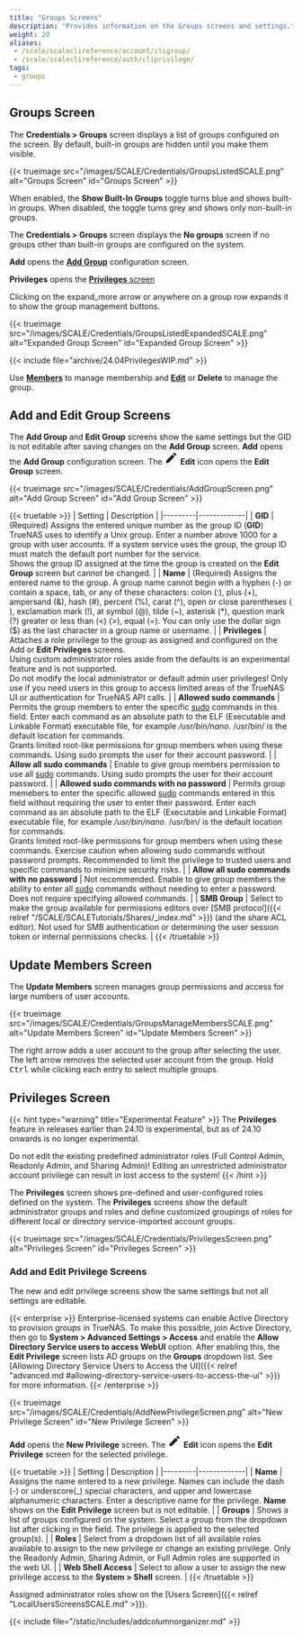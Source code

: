 ```yaml
---
title: "Groups Screens"
description: "Provides information on the Groups screens and settings."
weight: 20
aliases:
 - /scale/scaleclireference/account/cligroup/
 - /scale/scaleclireference/auth/cliprivilege/
tags:
 - groups
---
```


## Groups Screen

The **Credentials > Groups** screen displays a list of groups configured on the screen. By default, built-in groups are hidden until you make them visible.

{{< trueimage src="/images/SCALE/Credentials/GroupsListedSCALE.png" alt="Groups Screen" id="Groups Screen" >}}

When enabled, the **Show Built-In Groups** toggle turns blue and shows built-in groups. When disabled, the toggle turns grey and shows only non-built-in groups.

The **Credentials > Groups** screen displays the **No groups** screen if no groups other than built-in groups are configured on the system.

**Add** opens the **[Add Group](#add-group-screen)** configuration screen.

**Privileges** opens the [**Privileges** screen](#privileges-screen)

Clicking on the <span class="material-icons">expand_more</span> arrow or anywhere on a group row expands it to show the group management buttons.

{{< trueimage src="/images/SCALE/Credentials/GroupsListedExpandedSCALE.png" alt="Expanded Group Screen" id="Expanded Group Screen" >}}

{{< include file="archive/24.04PrivilegesWIP.md" >}}

Use [**Members**](#update-members) to manage membership and [**Edit**](#edit-group) or **Delete** to manage the group.

## Add and Edit Group Screens

The **Add Group** and **Edit Group** screens show the same settings but the GID is not editable after saving changes on the **Add Group** screen.
**Add** opens the **Add Group** configuration screen.
The <svg xmlns="http://www.w3.org/2000/svg" width="24" height="24" viewBox="0 0 24 24"><path fill="currentColor" d="M20.71 7.04c.39-.39.39-1.04 0-1.41l-2.34-2.34c-.37-.39-1.02-.39-1.41 0l-1.84 1.83l3.75 3.75M3 17.25V21h3.75L17.81 9.93l-3.75-3.75z"/></svg> **Edit** icon opens the **Edit Group** screen.

{{< trueimage src="/images/SCALE/Credentials/AddGroupScreen.png" alt="Add Group Screen" id="Add Group Screen" >}}

{{< truetable >}}
| Setting | Description |
|---------|-------------|
| **GID** | (Required) Assigns the entered unique number as the group ID (**GID**) TrueNAS uses to identify a Unix group. Enter a number above 1000 for a group with user accounts. If a system service uses the group, the group ID must match the default port number for the service.<br> Shows the group ID assigned at the time the group is created on the **Edit Group** screen but cannot be changed. |
| **Name** | (Required) Assigns the entered name to the group. A group name cannot begin with a hyphen (-) or contain a space, tab, or any of these characters: colon (:), plus (+), ampersand (&), hash (#), percent (%), carat (^), open or close parentheses ( ), exclamation mark (!), at symbol (@), tilde (~), asterisk (*), question mark (?) greater or less than (<) (>), equal (=). You can only use the dollar sign ($) as the last character in a group name or username. |
| **Privileges** | Attaches a role privilege to the group as assigned and configured on the Add or **Edit Privileges** screens. <br>Using custom administrator roles aside from the defaults is an experimental feature and is not supported.<br>Do not modify the local administrator or default admin user privileges! Only use if you need users in this group to access limited areas of the TrueNAS UI or authentication for TrueNAS API calls. |
| **Allowed sudo commands** | Permits the group members to enter the specific [sudo](https://www.sudo.ws/) commands in this field. Enter each command as an absolute path to the ELF (Executable and Linkable Format) executable file, for example */usr/bin/nano*. <file>/usr/bin/</file> is the default location for commands. <br> Grants limited root-like permissions for group members when using these commands. Using sudo prompts the user for their account password. |
| **Allow all sudo commands** | Enable to give group members permission to use all [sudo](https://www.sudo.ws/) commands. Using sudo prompts the user for their account password. |
| **Allowed sudo commands with no password** | Permits group memebers to enter the specific allowed [sudo](https://www.sudo.ws/) commands entered in this field without requiring the user to enter their password. Enter each command as an absolute path to the ELF (Executable and Linkable Format) executable file, for example */usr/bin/nano*. <file>/usr/bin/</file> is the default location for commands. <br> Grants limited root-like permissions for group members when using these commands. Exercise caution when allowing sudo commands without password prompts. Recommended to limit the privilege to trusted users and specific commands to minimize security risks. |
| **Allow all sudo commands with no password** | Not recommended. Enable to give group members the ability to enter all [sudo](https://www.sudo.ws/) commands without needing to enter a password. Does not require specifying allowed commands. |
| **SMB Group** | Select to make the group available for permissions editors over [SMB protocol]({{< relref "/SCALE/SCALETutorials/Shares/_index.md" >}}) (and the share ACL editor). Not used for SMB authentication or determining the user session token or internal permissions checks. |
{{< /truetable >}}

## Update Members Screen

The **Update Members** screen manages group permissions and access for large numbers of user accounts.

{{< trueimage src="/images/SCALE/Credentials/GroupsManageMembersSCALE.png" alt="Update Members Screen" id="Update Members Screen" >}}

The right arrow <i class="fa fa-arrow-right" aria-hidden="true" title="Right Arrow"></i> adds a user account to the group after selecting the user.
The left arrow <i class="fa fa-arrow-left" aria-hidden="true" title="Left Arrow"></i> removes the selected user account from the group.
Hold <kbd>Ctrl</kbd> while clicking each entry to select multiple groups.

## Privileges Screen

{{< hint type="warning" title="Experimental Feature" >}}
The **Privileges** feature in releases earlier than 24.10 is experimental, but as of 24.10 onwards is no longer experimental.

Do not edit the existing predefined administrator roles (Full Control Admin, Readonly Admin, and Sharing Admin)!
Editing an unrestricted administrator account privilege can result in lost access to the system!
{{< /hint >}}

The **Privileges** screen shows pre-defined and user-configured roles defined on the system.
The **Privileges** screens show the default administrator groups and roles and define customized groupings of roles for different local or directory service-imported account groups.

{{< trueimage src="/images/SCALE/Credentials/PrivilegesScreen.png" alt="Privileges Screen" id="Privileges Screen" >}}

### Add and Edit Privilege Screens

The new and edit privilege screens show the same settings but not all settings are editable.

{{< enterprise >}}
Enterprise-licensed systems can enable Active Directory to provision groups in TrueNAS. To make this possible, join Active Directory, then go to **System > Advanced Settings > Access** and enable the **Allow Directory Service users to access WebUI** option.
After enabling this, the **Edit Privilege** screen lists AD groups on the **Groups** dropdown list.
See [Allowing Directory Service Users to Access the UI]({{< relref "advanced.md #allowing-directory-service-users-to-access-the-ui" >}}) for more information.
{{< /enterprise >}}

{{< trueimage src="/images/SCALE/Credentials/AddNewPrivilegeScreen.png" alt="New Privilege Screen" id="New Privilege Screen" >}}

**Add** opens the **New Privilege** screen. 
The <svg xmlns="http://www.w3.org/2000/svg" width="24" height="24" viewBox="0 0 24 24"><path fill="currentColor" d="M20.71 7.04c.39-.39.39-1.04 0-1.41l-2.34-2.34c-.37-.39-1.02-.39-1.41 0l-1.84 1.83l3.75 3.75M3 17.25V21h3.75L17.81 9.93l-3.75-3.75z"/></svg> **Edit** icon opens the **Edit Privilege** screen for the selected privilege.

{{< truetable >}}
| Setting | Description |
|---------|-------------|
| **Name** | Assigns the name entered to a new privilege. Names can include the dash (-) or underscore(_) special characters, and upper and lowercase alphanumeric characters. Enter a descriptive name for the privilege. **Name** shows on the **Edit Privilege** screen but is not editable. |
| **Groups** | Shows a list of groups configured on the system. Select a group from the dropdown list after clicking in the field. The privilege is applied to the selected group(s). |
| **Roles** | Select from a dropdown list of all available roles available to assign to the new privilege or change an existing privilege. Only the Readonly Admin, Sharing Admin, or Full Admin roles are supported in the web UI. |
| **Web Shell Access** | Select to allow a user to assign the new privilege access to the **System > Shell** screen. |
{{< /truetable >}}

Assigned administrator roles show on the [Users Screen]({{< relref "LocalUsersScreensSCALE.md" >}}).

{{< include file="/static/includes/addcolumnorganizer.md" >}}
